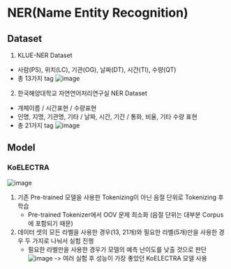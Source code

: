 # NER(Name Entity Recognition)

## Dataset
1. KLUE-NER Dataset
- 사람(PS), 위치(LC), 기관(OG), 날짜(DT), 시간(TI), 수량(QT)
- 총 13가지 tag
![image](https://user-images.githubusercontent.com/77089771/200480987-3589538e-69fd-4df0-a951-0441586a935d.png)

2. 한국해양대학교 자연연어처리연구실 NER Dataset
- 개체이름 / 시간표현 / 수량표현
- 인명, 지명, 기관명, 기타 / 날짜, 시간, 기간 / 통화, 비율, 기타 수량 표현
- 총 21가지 tag
![image](https://user-images.githubusercontent.com/77089771/200483945-90ff50f3-1c2b-4d78-b961-6a05bfdca698.png)


## Model
### KoELECTRA
![image](https://user-images.githubusercontent.com/77089771/200484907-cbb57131-4f1e-4900-934b-481f1e60e19f.png)
1. 기존 Pre-trained 모델을 사용한 Tokenizing이 아닌 음절 단위로 Tokenizing 후 학습
   - Pre-trained Tokenizer에서 OOV 문제 최소화 (음절 단위는 대부분 Corpus에 포함되기 때문)
2. 데이터 셋의 모든 라벨을 사용한 경우(13, 21개)와 필요한 라벨(5개)만을 사용한 경우 두 가지로 나눠서 실험 진행
   - 필요한 라벨만을 사용한 경우가 모델의 예측 난이도를 낮출 것으로 판단
![image](https://user-images.githubusercontent.com/77089771/200486935-4124def9-bdd1-4a8c-aa4a-d3aad45139a6.png)
   -> 여러 실험 후 성능이 가장 좋았던 KoELECTRA 모델 사용
